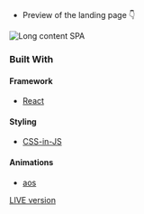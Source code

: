  
<br />

* Preview of the landing page 👇

![Long content SPA](https://res.cloudinary.com/di32yybrd/image/upload/v1633030216/portfolio/Andreea_Egli_-_P_xwwbwb.png)

### Built With

#### Framework
* [React](https://reactjs.org/)

#### Styling
* [CSS-in-JS](https://styled-components.com/)

#### Animations
* [aos](https://michalsnik.github.io/aos/)


[LIVE version](https://andreaegli.tech/)

